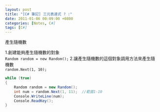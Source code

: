 ```yaml
---
layout: post
title: "[C# 筆記] 三元表達式 ? :"
date: 2011-01-06 00:09:00 +0800
categories: [Notes, C#]
tags: [C#]
---
```


產生隨機數  

1.創建能夠產生隨機數的對象  
`Random random = new Random();` 
2.讓產生隨機數的這個對象調用方法來產生隨機數    
`random.Next(1, 10); `  

```c#
while (true)
{
    Random random = new Random();
    int num = random.Next(1, 11);  //範圍1-10
    Console.WriteLine(num);
    Console.ReadKey();
}
```
